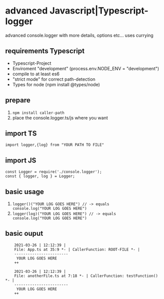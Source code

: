 # advanced Javascript|Typescript-logger
advanced console.logger with more details, options etc... uses currying

## requirements Typescript
- Typescript-Project
- Enviroment "development" (process.env.NODE_ENV = "development")
- compile to at least es6
- "strict mode" for correct path-detection
- Types for node (npm install @types/node)

## prepare
1. <code>npm install caller-path</code>
2. place the console.logger.ts/js where you want

## import TS
```
import logger,{log} from "YOUR PATH TO FILE"
```

## import JS
```
const Logger = require('./console.logger');
const { logger, log } = Logger;
```

## basic usage
1. <code>logger()("YOUR LOG GOES HERE") // -> equals console.log("YOUR LOG GOES HERE")</code>
2. <code>logger(log)("YOUR LOG GOES HERE") // -> equals console.log("YOUR LOG GOES HERE")</code>

## basic ouput
```
    2021-03-26 | 12:12:39 |
    File: App.ts at 35:9 *- | CallerFunction: ROOT-FILE *- |
    ------------------------
     YOUR LOG GOES HERE
    ++
```
```
    2021-03-26 | 12:12:39 |
    File: anotherFile.ts at 7:18 *- | CallerFunction: testFunction() *- |
    ------------------------
     YOUR LOG GOES HERE
    ++
```





